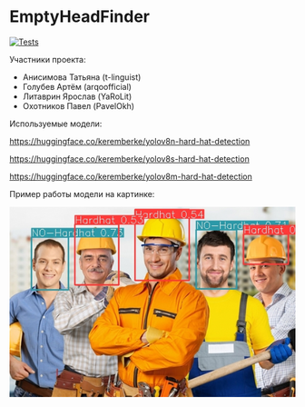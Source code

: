 # EmptyHeadFinder

[![Tests](https://github.com/YaRoLit/EmptyHeadFinder/actions/workflows/python-app.yml/badge.svg)](https://github.com/YaRoLit/EmptyHeadFinder/actions/workflows/python-app.yml)

Участники проекта:

- Анисимова Татьяна (t-linguist)
- Голубев Артём (arqoofficial)
- Литаврин Ярослав (YaRoLit)
- Охотников Павел (PavelOkh)

Используемые модели:

https://huggingface.co/keremberke/yolov8n-hard-hat-detection

https://huggingface.co/keremberke/yolov8s-hard-hat-detection

https://huggingface.co/keremberke/yolov8m-hard-hat-detection

Пример работы модели на картинке:

<img src = 'https://github.com/YaRoLit/EmptyHeadFinder/blob/main/images/stroiteli_analysed.jpg' alt = 'analysed image' align='left'/>
